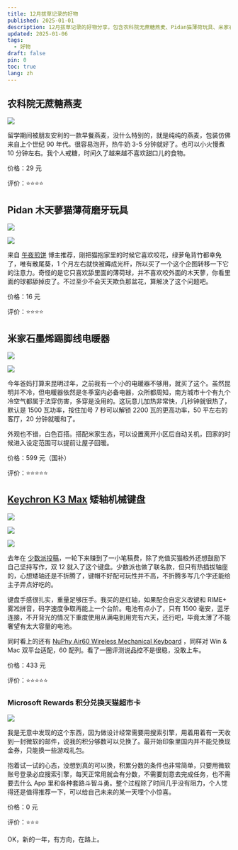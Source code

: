 ```yaml
---
title: 12月拔草记录的好物
published: 2025-01-01
description: 12月拔草记录的好物分享，包含农科院无蔗糖燕麦、Pidan猫薄荷玩具、米家石墨烯电暖器、Keychron K3 Max键盘等好物推荐。
updated: 2025-01-06
tags:
  - 好物
draft: false
pin: 0
toc: true
lang: zh
---
```


## 农科院无蔗糖燕麦

![](./_images/12月拔草记录的好物-1754594256143.webp)

留学期间被朋友安利的一款早餐燕麦，没什么特别的，就是纯纯的燕麦，包装仿佛来自上个世纪 90 年代。很容易泡开，热牛奶 3-5 分钟就好了。也可以小火慢煮 10 分钟左右。我个人戒糖，时间久了越来越不喜欢甜口儿的食物。

价格：29 元

评价：⭐⭐⭐⭐

## Pidan 木天蓼猫薄荷磨牙玩具

![](./_images/12月拔草记录的好物-1754594265183.webp)

![](./_images/12月拔草记录的好物-1754594270851.webp)

来自 [午夜煎饼](https://sspai.com/u/tfobrtc6/updates) 博主推荐，刚把猫抱家里的时候它喜欢咬花，绿萝龟背竹都幸免了，唯有散尾葵，1 个月左右就快被薅成光杆，所以买了一个这个企图转移一下它的注意力。奇怪的是它只喜欢舔里面的薄荷球，并不喜欢咬外面的木天蓼，你看里面的球都舔掉皮了。不过至少不会天天欺负那盆花，算解决了这个问题吧。

价格：16 元

评价：⭐⭐⭐⭐

## 米家石墨烯踢脚线电暖器

![](./_images/12月拔草记录的好物-1754594281010.webp)

![](./_images/12月拔草记录的好物-1754594288025.webp)

今年爸妈打算来昆明过年，之前我有一个小的电暖器不够用，就买了这个。虽然昆明并不冷，但电暖器依然是冬季室内必备电器，众所都周知，南方城市十个有九个冷空气都属于法穿伤害，多穿是没用的。这玩意儿加热非常快，几秒钟就很热了，默认是 1500 瓦功率，按住加号 7 秒可以解锁 2200 瓦的更高功率，50 平左右的客厅，20 分钟就暖和了。

外观也不错，白色百搭。搭配米家生态，可以设置离开小区后自动关机，回家的时候进入设定范围可以提前让屋子回暖。

价格：599 元（国补）

评价：⭐⭐⭐⭐⭐

## [Keychron K3 Max](https://www.keychron.com/products/keychron-k3-max-qmk-via-wireless-custom-mechanical-keyboard?srsltid=AfmBOorMoKAj_5yPAmRg-PfyFkV-ZdzE7aIVBDyN_hrtkZjRJsGqUyNd) 矮轴机械键盘

![](./_images/12月拔草记录的好物-1754594295218.webp)

![](./_images/12月拔草记录的好物-1754594302229.webp)

![](./_images/12月拔草记录的好物-1754594310075.webp)

去年在 [少数派投稿](https://sspai.com/u/cgartlab/posts)，一轮下来赚到了一小笔稿费，除了充值买猫粮外还想鼓励下自己坚持写作，双 12 就入了这个键盘。少数派也做了联名款，但只有热插拔轴座的，心想矮轴还是不折腾了，键帽不好配可玩性并不高，不折腾多写几个字还能给主子弄点好吃的。

键盘手感很扎实，重量足够压手。我买的是红轴，如果配合自定义改键和 RIME+ 雾凇拼音，码字速度争取再能上一个台阶。电池有点小了，只有 1500 毫安，蓝牙连接，不开背光的情况下重度使用从满电到用完有六天，还行吧，毕竟太薄了不能奢望有太大容量的电池。

同时看上的还有 [NuPhy Air60 Wireless Mechanical Keyboard](https://nuphy.com/products/air60) ，同样对 Win & Mac 双平台适配，60 配列。看了一圈评测说品控不是很稳，没敢上车。

价格：433 元

评价：⭐⭐⭐⭐⭐

### Microsoft Rewards 积分兑换天猫超市卡

![](./_images/12月拔草记录的好物-1754594317374.webp)

我是无意中发现的这个东西，因为做设计经常需要用搜索引擎，用着用着有一天收到一封微软的邮件，说我的积分够数可以兑换了。最开始印象里国内并不能兑换现金券，只能换一些游戏礼包。

抱着试一试的心态，没想到真的可以换，积累分数的条件也非常简单，只要用微软账号登录必应搜索引擎，每天正常用就会有分数，不需要刻意去完成任务，也不需要去什么 App 里和各种套路斗智斗勇。整个过程除了时间几乎没有阻力，个人觉得还是值得推荐一下，可以给自己未来的某一天埋个小惊喜。

价格：0 元

评价：⭐⭐⭐

OK，新的一年，有方向，在路上。